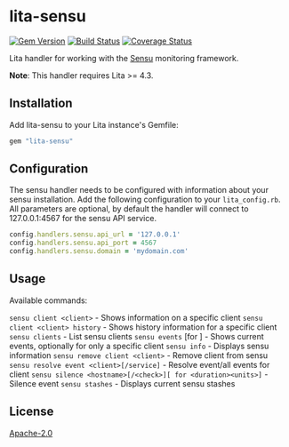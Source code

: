 # lita-sensu

[![Gem Version](http://img.shields.io/gem/v/lita-sensu.svg)](https://rubygems.org/gems/lita-sensu)
[![Build Status](https://travis-ci.org/jlambert121/lita-sensu.png?branch=master)](https://travis-ci.org/jlambert121/lita-sensu)
[![Coverage Status](https://coveralls.io/repos/jlambert121/lita-sensu/badge.png)](https://coveralls.io/r/jlambert121/lita-sensu)

Lita handler for working with the [Sensu](http://sensuapp.org) monitoring framework.

**Note**: This handler requires Lita >= 4.3.
## Installation

Add lita-sensu to your Lita instance's Gemfile:

``` ruby
gem "lita-sensu"
```

## Configuration

The sensu handler needs to be configured with information about your sensu
installation.  Add the following configuration to your `lita_config.rb`.  All
parameters are optional, by default the handler will connect to 127.0.0.1:4567
for the sensu API service.

```ruby
config.handlers.sensu.api_url = '127.0.0.1'
config.handlers.sensu.api_port = 4567
config.handlers.sensu.domain = 'mydomain.com'
```

## Usage

Available commands:

`sensu client <client>` - Shows information on a specific client
`sensu client <client> history` - Shows history information for a specific client
`sensu clients` - List sensu clients
`sensu events` [for <client>] - Shows current events, optionally for only a specific client
`sensu info` - Displays sensu information
`sensu remove client <client>` - Remove client from sensu
`sensu resolve event <client>[/service]` - Resolve event/all events for client
`sensu silence <hostname>[/<check>][ for <duration><units>]` - Silence event
`sensu stashes` - Displays current sensu stashes

## License

[Apache-2.0](http://opensource.org/licenses/Apache-2.0)